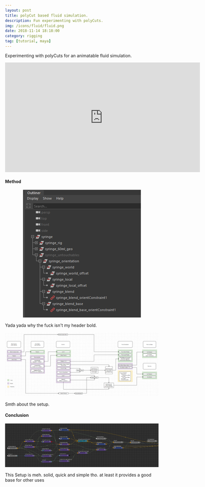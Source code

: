 ```yaml
---
layout: post
title: polyCut based fluid simulation.
description: Fun experimenting with polyCuts. 
img: /icons/fluid/fluid.png
date: 2018-11-14 18:18:00
category: rigging
tag: [tutorial, maya]
---
```

Experimenting with polyCuts for an animatable fluid simulation.
<p align="center"><iframe src="https://player.vimeo.com/video/351359997?color=ff9933&title=0&byline=0&portrait=0" width="640" height="360" frameborder="0" webkitallowfullscreen mozallowfullscreen allowfullscreen></iframe></p>
<h4>Method</h4> 
<p align="center"><img src="/icons/fluid/fluid_outliner.png"/></p>
<p class="justify">Yada yada why the fuck isn't my header bold.</p>
<p align="center"><img src="/icons/fluid/fluid_setup.png"/></p>
<p class="justify">Smth about the setup.</p>

<h4>Conclusion</h4>
<p align="center"><img src="/icons/fluid/fluid_node_network.jpg"/></p>
<p class="justify">This Setup is meh. solid, quick and simple tho. at least it provides a good base for other uses</p>



